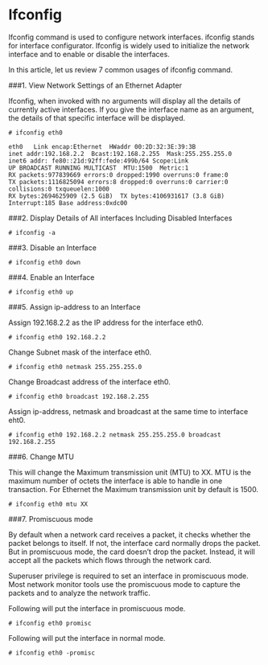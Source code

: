 # Ifconfig

Ifconfig command is used to configure network interfaces. ifconfig stands for interface configurator. Ifconfig is widely used to initialize the network interface and to enable or disable the interfaces.

In this article, let us review 7 common usages of ifconfig command.


###1. View Network Settings of an Ethernet Adapter

Ifconfig, when invoked with no arguments will display all the details of currently active interfaces. If you give the interface name as an argument, the details of that specific interface will be displayed.

```
# ifconfig eth0

eth0   Link encap:Ethernet  HWaddr 00:2D:32:3E:39:3B
inet addr:192.168.2.2  Bcast:192.168.2.255  Mask:255.255.255.0
inet6 addr: fe80::21d:92ff:fede:499b/64 Scope:Link
UP BROADCAST RUNNING MULTICAST  MTU:1500  Metric:1
RX packets:977839669 errors:0 dropped:1990 overruns:0 frame:0
TX packets:1116825094 errors:8 dropped:0 overruns:0 carrier:0
collisions:0 txqueuelen:1000
RX bytes:2694625909 (2.5 GiB)  TX bytes:4106931617 (3.8 GiB)
Interrupt:185 Base address:0xdc00
```

###2. Display Details of All interfaces Including Disabled Interfaces

```
# ifconfig -a
```

###3. Disable an Interface

```
# ifconfig eth0 down
```

###4. Enable an Interface

```
# ifconfig eth0 up
```

###5. Assign ip-address to an Interface

Assign 192.168.2.2 as the IP address for the interface eth0.

```
# ifconfig eth0 192.168.2.2
```

Change Subnet mask of the interface eth0.

```
# ifconfig eth0 netmask 255.255.255.0
```

Change Broadcast address of the interface eth0.

```
# ifconfig eth0 broadcast 192.168.2.255
```

Assign ip-address, netmask and broadcast at the same time to interface eht0.

```
# ifconfig eth0 192.168.2.2 netmask 255.255.255.0 broadcast 192.168.2.255
```

###6. Change MTU

This will change the Maximum transmission unit (MTU) to XX. MTU is the maximum number of octets the interface is able to handle in one transaction. For Ethernet the Maximum transmission unit by default is 1500.

```
# ifconfig eth0 mtu XX
```

###7. Promiscuous mode

By default when a network card receives a packet, it checks whether the packet belongs to itself. If not, the interface card normally drops the packet. But in promiscuous mode, the card doesn’t drop the packet. Instead, it will accept all the packets which flows through the network card.

Superuser privilege is required to set an interface in promiscuous mode. Most network monitor tools use the promiscuous mode to capture the packets and to analyze the network traffic.


Following will put the interface in promiscuous mode.

```
# ifconfig eth0 promisc
```

Following will put the interface in normal mode.

```
# ifconfig eth0 -promisc
```
